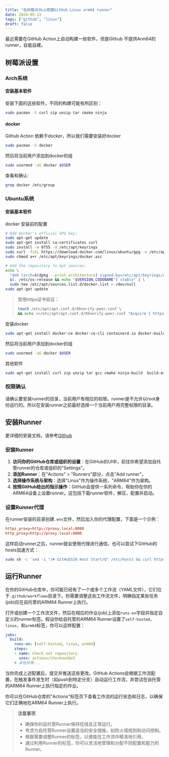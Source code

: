 ```yaml
---
title: "在树莓派3b上搭建GitHub Linux arm64 runner"
date: 2024-05-22
tags: ["github", "linux"]
draft: false
---
```

最近需要在GitHub Action上自动构建一些软件，但是Github 不提供Arm64的runner，自能自建。
## 树莓派设置
### Arch系统
#### 安装基本软件
安装下面的这些软件，不同的构建可能有所区别：
```bash
sudo pacman -S curl zip unzip tar cmake ninja
```
#### docker
Github Action 依赖于docker，所以我们需要安装好docker
```bash
sudo pacman -S docker
```
然后将当前用户添加到docker的组
```bash
sudo usermod -aG docker $USER
```
查看和确认:
```bash
grep docker /etc/group 
```

### Ubuntu系统

#### 安装基本软件

docker 安装前的配置

```bash
# Add Docker's official GPG key:
sudo apt-get update
sudo apt-get install ca-certificates curl
sudo install -m 0755 -d /etc/apt/keyrings
sudo curl -fsSL https://download.docker.com/linux/ubuntu/gpg -o /etc/apt/keyrings/docker.asc
sudo chmod a+r /etc/apt/keyrings/docker.asc

# Add the repository to Apt sources:
echo \
  "deb [arch=$(dpkg --print-architecture) signed-by=/etc/apt/keyrings/docker.asc] https://download.docker.com/linux/ubuntu \
  $(. /etc/os-release && echo "$VERSION_CODENAME") stable" | \
  sudo tee /etc/apt/sources.list.d/docker.list > /dev/null
sudo apt-get update
```

>禁用https证书验证：
>
>```bash
>touch /etc/apt/apt.conf.d/99verify-peer.conf \
>&& echo >>/etc/apt/apt.conf.d/99verify-peer.conf "Acquire { https::Verify-Peer false }"
>```

安装docker

```bash
sudo apt-get install docker-ce docker-ce-cli containerd.io docker-buildx-plugin docker-compose-plugin
```
然后将当前用户添加到docker的组
```bash
sudo usermod -aG docker $USER
```

其他软件

```bash
sudo apt-get install curl zip unzip tar gcc cmake ninja-build  build-essential
```

### 权限确认

请确认要安装runner的目录，当前用户有相应的权限。runner是不允许以root身份运行的。所以在安装runner之前最好选择一个当前用户用完整权限的目录。

## 安装Runner

更详细的安装文档，请参考[GIthub](https://docs.github.com/en/actions/hosting-your-own-runners/managing-self-hosted-runners/about-self-hosted-runners)

### 安装Runner

1. **访问你的GitHub仓库或组织的设置**：在GitHub的UI中，前往你希望添加自托管runner的仓库或组织的"Settings"。
2. **添加Runner**：在"Actions" > "Runners"部分，点击"Add runner"。
3. **选择操作系统与架构**：选择"Linux"作为操作系统，"ARM64"作为架构。
4. **按照GitHub给出的指示操作**：GitHub会提供一系列命令，帮助你在你的ARM64设备上设置runner。这包括下载runner软件，解压，配置并启动。

### 设置Runner代理

在runner安装的目录创建`.env`文件，然后加入你的代理配置，下面是一个示例：

```toml
https_proxy=http://proxy.local:8080
http_proxy=http://proxy.local:8080
```

这样启动runner之后，runner就会使用代理进行通信。也可以尝试下GitHub的hosts加速方式：

```bash
sudo sh -c 'sed -i "/# GitHub520 Host Start/Q" /etc/hosts && curl https://raw.hellogithub.com/hosts >> /etc/hosts'
```

## 运行Runner

在你的GitHub仓库中，你可能已经有了一个或多个工作流（YAML文件），它们位于`.github/workflows`目录下。你需要调整这些工作流文件，明确指定某些任务(job)应在自托管的ARM64 Runner上执行。

打开或创建一个工作流文件，然后在相应的作业(job)上添加`runs-on`字段并指定自定义的runner标签。假设你给自托管的ARM64 Runner设置了`self-hosted`、`linux`、和`arm64`标签，你可以这样配置：

```yaml
jobs:
  build:
    runs-on: [self-hosted, linux, arm64]
    steps:
    - name: Check out repository
      uses: actions/checkout@v2
    # 其他步骤...
```

当你完成上述配置后，提交并推送这些更改。GitHub Actions会根据工作流配置，在触发事件发生时（如push到特定分支）自动运行工作流，并尝试在自托管的ARM64 Runner上执行指定的作业。

你可以在GitHub仓库的"Actions"标签页下查看工作流的运行状态和日志，以确保它们正确地在ARM64 Runner上执行。

>**注意事项**
>
>- 确保你的自托管Runner保持在线且正常运行。
>- 考虑为自托管Runner设置适当的安全措施，如防火墙规则和访问控制。
>- 根据需要调整Runner的标签，以便能在工作流中精准地引用。
>- 通过利用Runner的标签，你可以灵活地管理和分配不同配置和能力的Runner。
